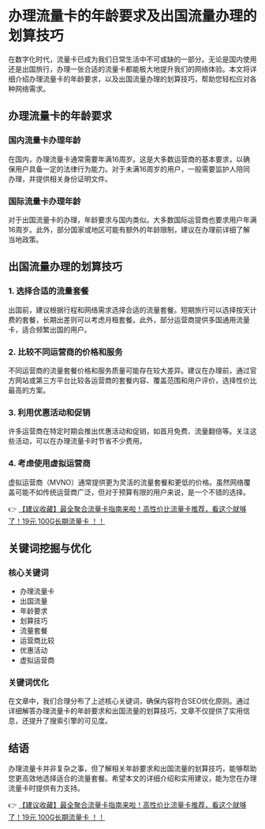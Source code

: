 # 办理流量卡的年龄要求及出国流量办理的划算技巧

在数字化时代，流量卡已成为我们日常生活中不可或缺的一部分。无论是国内使用还是出国旅行，办理一张合适的流量卡都能极大地提升我们的网络体验。本文将详细介绍办理流量卡的年龄要求，以及出国流量办理的划算技巧，帮助您轻松应对各种网络需求。

## 办理流量卡的年龄要求

### 国内流量卡办理年龄
在国内，办理流量卡通常需要年满16周岁。这是大多数运营商的基本要求，以确保用户具备一定的法律行为能力。对于未满16周岁的用户，一般需要监护人陪同办理，并提供相关身份证明文件。

### 国际流量卡办理年龄
对于出国流量卡的办理，年龄要求与国内类似。大多数国际运营商也要求用户年满16周岁。此外，部分国家或地区可能有额外的年龄限制，建议在办理前详细了解当地政策。

## 出国流量办理的划算技巧

### 1. 选择合适的流量套餐
出国前，建议根据行程和网络需求选择合适的流量套餐。短期旅行可以选择按天计费的套餐，长期出差则可以考虑月租套餐。此外，部分运营商提供多国通用流量卡，适合频繁出国的用户。

### 2. 比较不同运营商的价格和服务
不同运营商的流量套餐价格和服务质量可能存在较大差异。建议在办理前，通过官方网站或第三方平台比较各运营商的套餐内容、覆盖范围和用户评价，选择性价比最高的方案。

### 3. 利用优惠活动和促销
许多运营商在特定时期会推出优惠活动和促销，如首月免费、流量翻倍等。关注这些活动，可以在办理流量卡时节省不少费用。

### 4. 考虑使用虚拟运营商
虚拟运营商（MVNO）通常提供更为灵活的流量套餐和更低的价格。虽然网络覆盖可能不如传统运营商广泛，但对于预算有限的用户来说，是一个不错的选择。

👉 [【建议收藏】最全聚合流量卡指南来啦！高性价比流量卡推荐，看这个就够了！19元 100G长期流量卡 ！！](https://bit.ly/Liuliangka)

## 关键词挖掘与优化

### 核心关键词
- 办理流量卡
- 出国流量
- 年龄要求
- 划算技巧
- 流量套餐
- 运营商比较
- 优惠活动
- 虚拟运营商

### 关键词优化
在文章中，我们合理分布了上述核心关键词，确保内容符合SEO优化原则。通过详细解答办理流量卡的年龄要求和出国流量的划算技巧，文章不仅提供了实用信息，还提升了搜索引擎的可见度。

## 结语

办理流量卡并非复杂之事，但了解相关年龄要求和出国流量的划算技巧，能够帮助您更高效地选择适合的流量套餐。希望本文的详细介绍和实用建议，能为您在办理流量卡时提供有力支持。

👉 [【建议收藏】最全聚合流量卡指南来啦！高性价比流量卡推荐，看这个就够了！19元 100G长期流量卡 ！！](https://bit.ly/Liuliangka)